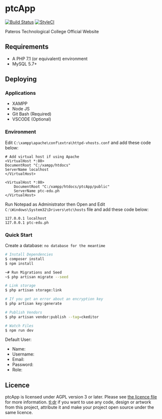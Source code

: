 ptcApp
=======

[![Build Status](https://travis-ci.org/cMaroon/ptcApp.svg?branch=master)](https://travis-ci.org/cMaroon/ptcApp.svg?branch=master) [![StyleCI](https://github.styleci.io/repos/135825118/shield)](https://github.styleci.io/repos/135825118)


Pateros Technological College Official Website

Requirements
------------

- A PHP 7.1 (or equivalent) environment
- MySQL 5.7+

Deploying
---------

### Applications

- XAMPP
- Node JS
- Git Bash (Required)
- VSCODE (Optional)

### Environment

Edit `C:\xampp\apache\conf\extra\httpd-vhosts.conf` and add these code below:

    # Add virtual host if using Apache
    <VirtualHost *:80>
    DocumentRoot "C:/xampp/htdocs"
    ServerName localhost
    </VirtualHost>

    <VirtualHost *:80>
        DocumentRoot "C:/xampp/htdocs/ptcApp/public"
        ServerName ptc-edu.ph
    </VirtualHost>

Run Notepad as Administrator then Open and Edit `C:\Windows\System32\Drivers\etc\hosts` file and add these code below:

    127.0.0.1 localhost
    127.0.0.1 ptc-edu.ph

### Quick Start

Create a database: `no database for the meantime`

```bash
# Install Dependencies
$ composer install
$ npm install

~# Run Migrations and Seed
~$ php artisan migrate --seed

# Link storage
$ php artisan storage:link

# If you get an error about an encryption key
$ php artisan key:generate

# Publish Vendors
$ php artisan vendor:publish --tag=ckeditor

# Watch Files
$ npm run dev
```

Default User:

- Name: 
- Username: 
- Email: 
- Password: 
- Role: 

Licence
-------

ptcApp is licensed under AGPL version 3 or later. Please see [the licence file](LICENCE) for more information. [tl;dr](https://tldrlegal.com/license/gnu-affero-general-public-license-v3-(agpl-3.0)) if you want to use any code, design or artwork from this project, attribute it and make your project open source under the same licence.
